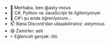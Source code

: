 - 👋 Merhaba, ben @asty-mous
- 👀 C#, Python ve JavaScript ile ilgileniyorum
- 🌱 C#'ı şu anda öğreniyorum...
- 📫 Bana Discord'dan ulaşabilirsiniz: astymous
- 😄 Zamirler: asti
- ⚡ Eğlenceli gerçek: ölü

<!---
tandirbabba/tandirbabba özel bir ✨ deposudur çünkü 'README.md' (bu dosya) GitHub profilinizde görünür.
Değişikliklerinize göz atmak için Önizleme bağlantısını tıklayabilirsiniz.
--->
